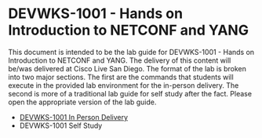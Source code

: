 # DEVWKS-1001 - Hands on Introduction to NETCONF and YANG

This document is intended to be the lab guide for DEVWKS-1001 - Hands on Introduction to NETCONF and YANG. The delivery of this content will be/was delivered at Cisco Live San Diego. The format of the lab is broken into two major sections. The first are the commands that students will execute in the provided lab environment for the in-person delivery. The second is more of a traditional lab guide for self study after the fact. Please open the appropriate version of the lab guide.

- [DEVWKS-1001 In Person Delivery](DEVWKS_1001_Guided_1.md)
- DEVWKS-1001 Self Study